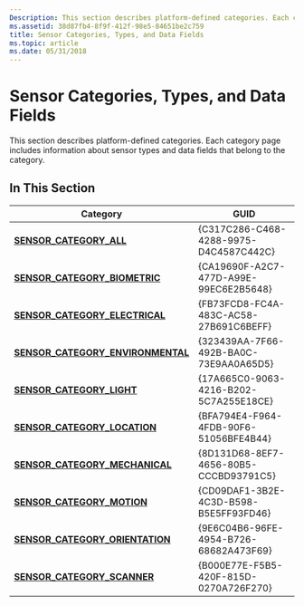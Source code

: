 ```yaml
---
Description: This section describes platform-defined categories. Each category page includes information about sensor types and data fields that belong to the category.
ms.assetid: 38d87fb4-8f9f-412f-98e5-84651be2c759
title: Sensor Categories, Types, and Data Fields
ms.topic: article
ms.date: 05/31/2018
---
```


# Sensor Categories, Types, and Data Fields

This section describes platform-defined categories. Each category page includes information about sensor types and data fields that belong to the category.

## In This Section



| Category                                                                 | GUID                                   |
|--------------------------------------------------------------------------|----------------------------------------|
| [**SENSOR\_CATEGORY\_ALL**](sensor-category-all.md)                     | {C317C286-C468-4288-9975-D4C4587C442C} |
| [**SENSOR\_CATEGORY\_BIOMETRIC**](sensor-category-biometric.md)         | {CA19690F-A2C7-477D-A99E-99EC6E2B5648} |
| [**SENSOR\_CATEGORY\_ELECTRICAL**](sensor-category-electrical.md)       | {FB73FCD8-FC4A-483C-AC58-27B691C6BEFF} |
| [**SENSOR\_CATEGORY\_ENVIRONMENTAL**](sensor-category-environmental.md) | {323439AA-7F66-492B-BA0C-73E9AA0A65D5} |
| [**SENSOR\_CATEGORY\_LIGHT**](sensor-category-light.md)                 | {17A665C0-9063-4216-B202-5C7A255E18CE} |
| [**SENSOR\_CATEGORY\_LOCATION**](sensor-category-location.md)           | {BFA794E4-F964-4FDB-90F6-51056BFE4B44} |
| [**SENSOR\_CATEGORY\_MECHANICAL**](sensor-category-mechanical.md)       | {8D131D68-8EF7-4656-80B5-CCCBD93791C5} |
| [**SENSOR\_CATEGORY\_MOTION**](sensor-category-motion.md)               | {CD09DAF1-3B2E-4C3D-B598-B5E5FF93FD46} |
| [**SENSOR\_CATEGORY\_ORIENTATION**](sensor-category-orientation.md)     | {9E6C04B6-96FE-4954-B726-68682A473F69} |
| [**SENSOR\_CATEGORY\_SCANNER**](sensor-category-scanner.md)             | {B000E77E-F5B5-420F-815D-0270A726F270} |



 

 

 



